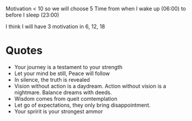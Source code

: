 Motivation < 10 so we will choose 5
Time from when I wake up (06:00) to before I sleep (23:00)

I think I will have 3 motivation in 6, 12, 18

# Quotes

- Your journey is a testament to your strength
- Let your mind be still, Peace will follow
- In silence, the truth is revealed
- Vision without action is a daydream. Action without vision is a nightmare. Balance dreams with deeds.
- Wisdom comes from queit comtemplation
- Let go of expectations, they only bring disappointment.
- Your spririt is your strongest ammor
